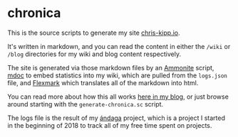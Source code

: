# chronica

This is the source scripts to generate my site
[chris-kipp.io](https://chris-kipp.io).

It's written in markdown, and you can read the content in either the `/wiki` or
`/blog` directories for my wiki and blog content respectively.

The site is generated via those markdown files by an
[Ammonite](https://ammonite.io/) script,
[mdoc](https://scalameta.org/mdoc/) to embed statistics into my wiki,
which are pulled from the `logs.json` file, and
[Flexmark](https://github.com/vsch/flexmark-java) which translates all of the
markdown into html.

You can read more about how this all works [here in my blog](https://chris-kipp.io/how-is-this-site-built.html),
or just browse around starting with the `generate-chronica.sc` script.

The logs file is the result of my [ándaga](https://chris-kipp.io/andaga.html)
project, which is a project I started in the beginning of 2018 to track all of
my free time spent on projects.
